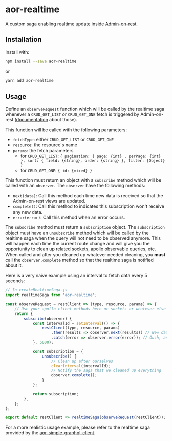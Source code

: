 # aor-realtime

A custom saga enabling realtime update inside [Admin-on-rest](https://github.com/marmelab/admin-on-rest/).

## Installation

Install with:

```sh
npm install --save aor-realtime
```

or

```sh
yarn add aor-realtime
```

## Usage

Define an `observeRequest` function which will be called by the realtime saga whenever a `CRUD_GET_LIST` or `CRUD_GET_ONE` fetch
is triggered by Admin-on-rest ([documentation](https://marmelab.com/admin-on-rest/RestClients.html) about those).

This function will be called with the following parameters:

- `fetchType`: either `CRUD_GET_LIST` or `CRUD_GET_ONE`
- `resource`: the resource's name
- `params`: the fetch parameters
  - for `CRUD_GET_LIST`: `{ pagination: { page: {int} , perPage: {int} }, sort: { field: {string}, order: {string} }, filter: {Object} }`
  - for `CRUD_GET_ONE`: `{ id: {mixed} }`

This function must return an object with a `subscribe` method which will be called with an `observer`.
The `observer` have the following methods:

- `next(data)`: Call this method each time new data is received so that the Admin-on-rest views are updated.
- `complete()`: Call this method to indicates this subscription won't receive any new data.
- `error(error)`: Call this method when an error occurs.

The `subscribe` method must return a `subscription` object. The `subscription` object must have an `unsubscribe` method which will be called by the realtime saga when the query will not need to be observed anymore. This will happen each time the current route change and will give you the opportunity to clean up related sockets, apollo observable queries, etc. When called and after you cleaned up whatever needed cleaning, you **must** call the `observer.complete` method so that the realtime saga is notified about it.

Here is a very naive example using an interval to fetch data every 5 seconds:

```js
// In createRealtimeSaga.js
import realtimeSaga from 'aor-realtime';

const observeRequest = restClient => (type, resource, params) => {
    // Use your apollo client methods here or sockets or whatever else including the following very naive polling mechanism
    return {
        subscribe(observer) {
            const intervalId = setInterval(() => {
                restClient(type, resource, params)
                    .then(results => observer.next(results)) // New data received, notify the observer
                    .catch(error => observer.error(error)); // Ouch, an error occured, notify the observer
            }, 5000);

            const subscription = {
                unsubscribe() {
                    // Clean up after ourselves
                    clearInterval(intervalId);
                    // Notify the saga that we cleaned up everything
                    observer.complete();
                }
            };

            return subscription;
        },
    };
};

export default restClient => realtimeSaga(observeRequest(restClient));
```

For a more realistic usage example, please refer to the realtime saga provided by the [aor-simple-graphql-client](https://github.com/marmelab/aor-simple-graphql-client).
